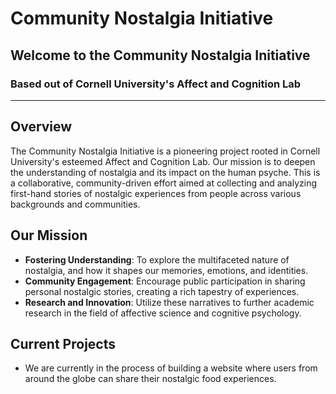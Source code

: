 # Community Nostalgia Initiative
## Welcome to the Community Nostalgia Initiative
### Based out of Cornell University's Affect and Cognition Lab
---
## Overview
The Community Nostalgia Initiative is a pioneering project rooted in Cornell University's esteemed Affect and Cognition Lab. Our mission is to deepen the understanding of nostalgia and its impact on the human psyche. This is a collaborative, community-driven effort aimed at collecting and analyzing first-hand stories of nostalgic experiences from people across various backgrounds and communities.
## Our Mission
- **Fostering Understanding**: To explore the multifaceted nature of nostalgia, and how it shapes our memories, emotions, and identities.
- **Community Engagement**: Encourage public participation in sharing personal nostalgic stories, creating a rich tapestry of experiences.
- **Research and Innovation**: Utilize these narratives to further academic research in the field of affective science and cognitive psychology.
## Current Projects
- We are currently in the process of building a website where users from around the globe can share their nostalgic food experiences.
